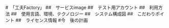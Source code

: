 #　「工夫Factory」
##　サービスimage
##　テスト用アカウント
##　利用方法
##　使用言語、環境、テクノロジー
##　システム構成図
##　こだわりポイント
##　ライセンス情報
#今　後の計画

